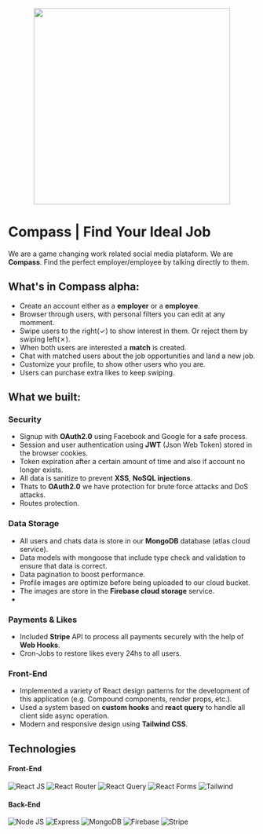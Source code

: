 <div align="center">
  <img width=400 src="https://firebasestorage.googleapis.com/v0/b/jobs-swipe-auth.appspot.com/o/logo_for_git.png?alt=media&token=2ee43834-e49c-49bb-b77f-cede27c671d7">
</div>

# Compass | Find Your Ideal Job
We are a game changing work related social media plataform. We are **Compass**. Find the perfect employer/employee by talking directly to them.

## What's in Compass alpha:
 - Create an account either as a **employer** or a **employee**.
 - Browser through users, with personal filters you can edit at any momment.
 - Swipe users to the right(✓) to show interest in them. Or reject them by swiping left(✗).
 - When both users are interested a **match** is created.
 - Chat with matched users about the job opportunities and land a new job.
 - Customize your profile, to show other users who you are.
 - Users can purchase extra likes to keep swiping.


## What we built:

### Security
 - Signup with **OAuth2.0** using Facebook and Google for a safe process.
 - Session and user authentication using **JWT** (Json Web Token) stored in the browser cookies.
 - Token expiration after a certain amount of time and also if account no longer exists.
 - All data is sanitize to prevent **XSS**, **NoSQL injections**.
 - Thats to **OAuth2.0** we have protection for brute force attacks and DoS attacks.
 - Routes protection.

### Data Storage
 - All users and chats data is store in our **MongoDB** database (atlas cloud service).
 - Data models with mongoose that include type check and validation to ensure that data is correct.
 - Data pagination to boost performance.
 - Profile images are optimize before being uploaded to our cloud bucket.
 - The images are store in the **Firebase cloud storage** service.
 - 
### Payments & Likes
 - Included **Stripe** API to process all payments securely with the help of **Web Hooks**.
 - Cron-Jobs to restore likes every 24hs to all users.

### Front-End
 - Implemented a variety of React design patterns for the development of this application (e.g. Compound components, render props, etc.).
 - Used a system based on **custom hooks** and **react query** to handle all client side async operation. 
 - Modern and responsive design using **Tailwind CSS**.

## Technologies
#### Front-End
![React JS](https://img.shields.io/badge/React-20232A?style=for-the-badge&logo=react&logoColor=61DAFB)
![React Router](https://img.shields.io/badge/React_Router-CA4245?style=for-the-badge&logo=react-router&logoColor=white)
![React Query](https://img.shields.io/badge/React_Query-FF4154?style=for-the-badge&logo=React_Query&logoColor=white)
![React Forms](https://img.shields.io/badge/React%20Hook%20Form-EC5990.svg?style=for-the-badge&logo=React-Hook-Form&logoColor=white)
![Tailwind](https://img.shields.io/badge/Tailwind_CSS-38B2AC?style=for-the-badge&logo=tailwind-css&logoColor=white)

#### Back-End
![Node JS](https://img.shields.io/badge/Node%20js-339933?style=for-the-badge&logo=nodedotjs&logoColor=white)
![Express](https://img.shields.io/badge/Express%20js-000000?style=for-the-badge&logo=express&logoColor=white)
![MongoDB](https://img.shields.io/badge/MongoDB-4EA94B?style=for-the-badge&logo=mongodb&logoColor=white)
![Firebase](https://img.shields.io/badge/firebase-ffca28?style=for-the-badge&logo=firebase&logoColor=black)
![Stripe](https://img.shields.io/badge/Stripe-626CD9?style=for-the-badge&logo=Stripe&logoColor=white)

















